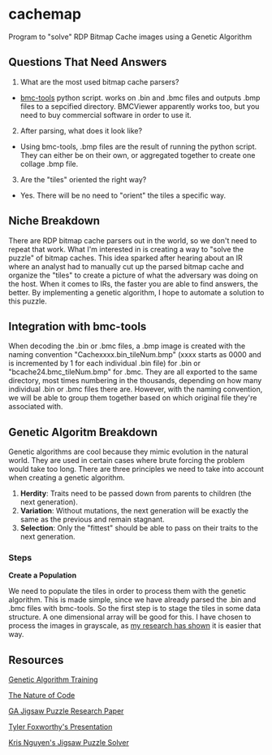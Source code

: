 # cachemap
Program to "solve" RDP Bitmap Cache images using a Genetic Algorithm

## Questions That Need Answers
1. What are the most used bitmap cache parsers?

* [bmc-tools](https://github.com/ANSSI-FR/bmc-tools) python script. works on .bin and .bmc files and outputs .bmp files to a sepcified directory. BMCViewer apparently works too, but you need to buy commercial software in order to use it.

2. After parsing, what does it look like?

* Using bmc-tools, .bmp files are the result of running the python script. They can either be on their own, or aggregated together to create one collage .bmp file.

3. Are the "tiles" oriented the right way?

* Yes. There will be no need to "orient" the tiles a specific way.

## Niche Breakdown
There are RDP bitmap cache parsers out in the world, so we don't need to repeat that work. What I'm interested in is creating a way to "solve the puzzle" of bitmap caches. This idea sparked after hearing about an IR where an analyst had to manually cut up the parsed bitmap cache and organize the "tiles" to create a picture of what the adversary was doing on the host. When it comes to IRs, the faster you are able to find answers, the better. By implementing a genetic algorithm, I hope to automate a solution to this puzzle.

## Integration with bmc-tools
When decoding the .bin or .bmc files, a .bmp image is created with the naming convention "Cachexxxx.bin_tileNum.bmp" (xxxx starts as 0000 and is incremented by 1 for each individual .bin file) for .bin or "bcache24.bmc_tileNum.bmp" for .bmc. They are all exported to the same directory, most times numbering in the thousands, depending on how many individual .bin or .bmc files there are. However, with the naming convention, we will be able to group them together based on which original file they're associated with.

## Genetic Algoritm Breakdown
Genetic algorithms are cool because they mimic evolution in the natural world. They are used in certain cases where brute forcing the problem would take too long. There are three principles we need to take into account when creating a genetic algorithm.

1. **Herdity**: Traits need to be passed down from parents to children (the next generation).
2. **Variation**: Without mutations, the next generation will be exactly the same as the previous and remain stagnant.
3. **Selection**: Only the "fittest" should be able to pass on their traits to the next generation.

### Steps
**Create a Population**

We need to populate the tiles in order to process them with the genetic algorithm. This is made simple, since we have already parsed the .bin and .bmc files with bmc-tools. So the first step is to stage the tiles in some data structure. A one dimensional array will be good for this. I have chosen to process the images in grayscale, as [my research has shown](https://www.geeksforgeeks.org/python-grayscaling-of-images-using-opencv/) it is easier that way.


## Resources
[Genetic Algorithm Training](https://www.youtube.com/watch?v=9zfeTw-uFCw&list=PLRqwX-V7Uu6bJM3VgzjNV5YxVxUwzALHV)

[The Nature of Code](https://natureofcode.com/book/chapter-9-the-evolution-of-code/)

[GA Jigsaw Puzzle Research Paper](https://arxiv.org/pdf/1711.06766v1.pdf)

[Tyler Foxworthy's Presentation](https://www.youtube.com/watch?v=6DohBytdf6I)

[Kris Nguyen's Jigsaw Puzzle Solver](https://github.com/KrisNguyen135/Genetic-Jigsaw-Solver)

